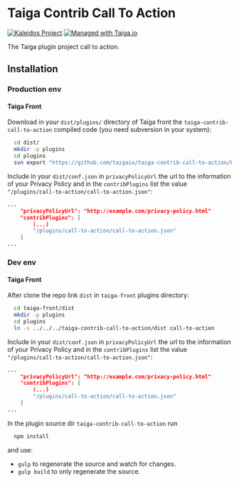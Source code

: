 Taiga Contrib Call To Action
============================

[![Kaleidos Project](http://kaleidos.net/static/img/badge.png)](https://github.com/kaleidos "Kaleidos Project")
[![Managed with Taiga.io](https://img.shields.io/badge/managed%20with-TAIGA.io-709f14.svg)](https://tree.taiga.io/project/taiga/ "Managed with Taiga.io")

The Taiga plugin project call to action.

Installation
------------
### Production env

#### Taiga Front

Download in your `dist/plugins/` directory of Taiga front the `taiga-contrib-call-to-action` compiled code (you need subversion in your system):

```bash
  cd dist/
  mkdir -p plugins
  cd plugins
  svn export "https://github.com/taigaio/taiga-contrib-call-to-action/branches/stable/dist"  "call-to-action"
```

Include in your `dist/conf.json` in `privacyPolicyUrl` the url to the information of your Privacy Policy and in the `contribPlugins` list the value `"/plugins/call-to-action/call-to-action.json"`:

```json
...
    "privacyPolicyUrl": "http://example.com/privacy-policy.html"
    "contribPlugins": [
        (...)
        "/plugins/call-to-action/call-to-action.json"
    ]
...
```

### Dev env

#### Taiga Front

After clone the repo link `dist` in `taiga-front` plugins directory:

```bash
  cd taiga-front/dist
  mkdir -p plugins
  cd plugins
  ln -s ../../../taiga-contrib-call-to-action/dist call-to-action
```

Include in your `dist/conf.json` in `privacyPolicyUrl` the url to the information of your Privacy Policy and in the `contribPlugins` list the value `"/plugins/call-to-action/call-to-action.json"`:

```json
...
    "privacyPolicyUrl": "http://example.com/privacy-policy.html"
    "contribPlugins": [
        (...)
        "/plugins/call-to-action/call-to-action.json"
    ]
...
```

In the plugin source dir `taiga-contrib-call-to-action` run

```bash
  npm install
```
and use:

- `gulp` to regenerate the source and watch for changes.
- `gulp build` to only regenerate the source.

